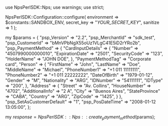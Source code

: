 use NpsPerlSDK::Nps;
use warnings;
use strict;

NpsPerlSDK::Configuration::configure( 
    environment => $constants::SANDBOX_ENV,
    secret_key => "_YOUR_SECRET_KEY_",
    sanitize => 1 
    );

my $params = {
    "psp_Version" => "2.2",
    "psp_MerchantId" => "sdk_test",
    "psp_CustomerId" => "bMnVPbNgX55oUz1VLgC41E5iD2rYRo2b",
    "psp_PaymentMethod" => {
        "CardInputDetails" => {
            "Number" => "4507990000000010",
            "ExpirationDate" => "2501",
            "SecurityCode" => "123",
            "HolderName" => "JOHN DOE",
            },
        "PaymentMethodTag" => "Corporate card",
        "Person" => {
            "FirstName" => "John",
            "LastName" => "Doe",
            "MiddleName" => "Michael",
            "PhoneNumber1" => "+1 011 11111111",
            "PhoneNumber2" => "+1 011 22222222",
            "DateOfBirth" => "1979-01-12",
            "Gender" => "M",
            "Nationality" => "ARG",
            "IDNumber" => "54111111",
            "IDType" => "200",
            },
        "Address" => {
            "Street" => "Av. Collins",
            "HouseNumber" => "4702",
            "AdditionalInfo" => "2 A",
            "City" => "Buenos Aires",
            "StateProvince" => "CABA",
            "Country" => "ARG",
            "ZipCode" => "1425",
            }
    },
    "psp_SetAsCustomerDefault" => "1",
    "psp_PosDateTime" => "2008-01-12 13:05:00",
};

my $response = NpsPerlSDK::Nps::create_payment_method($params);